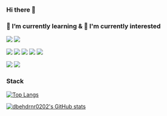 ### Hi there 👋 
  
### 🌱 I’m currently learning & 🤔 I'm currently interested   

[![](https://img.shields.io/badge/Git-F05032?style=flat&logo=Git&logoColor=white)]()
[![](https://img.shields.io/badge/GitHub-181717?style=flat&logo=GitHub&logoColor=white)](https://github.com/dbehdrnr0202)


![](https://img.shields.io/badge/C-A8B9CC?style=flat&logo=C&logoColor=white)
![](https://img.shields.io/badge/C++-00599C1?style=flat&logo=C%2B%2B&logoColor=white)
![](https://img.shields.io/badge/Python-3776AB?style=flat&logo=Python&logoColor=white)
![](https://img.shields.io/badge/pandas-150458?style=flat&logo=pandas&logoColor=white)
![](https://img.shields.io/badge/NumPy-013243?style=flat&logo=NumPy&logoColor=white)

![](https://img.shields.io/badge/MySQL-4479A1?style=flat&logo=MySQL&logoColor=white)
![](https://img.shields.io/badge/MongoDB-%234ea94b.svg?style=flat&logo=mongodb&logoColor=white)


### Stack

[![Top Langs](https://github-readme-stats.vercel.app/api/top-langs/?username=dbehdrnr0202&theme=vue-dark&show_icons=true)](https://github.com/anuraghazra/github-readme-stats)

[![dbehdrnr0202's GitHub stats](https://github-readme-stats.vercel.app/api?username=dbehdrnr0202&theme=vue-dark&show_icons=true)](https://github.com/anuraghazra/github-readme-stats)
